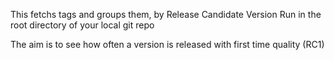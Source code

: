 This fetchs tags and groups them, by Release Candidate Version
Run in the root directory of your local git repo

The aim is to see how often a version is released with first time quality (RC1)

